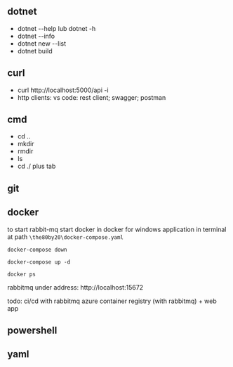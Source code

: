 ## dotnet
- dotnet --help lub dotnet -h
- dotnet --info
- dotnet new --list
- dotnet build


## curl
- curl http://localhost:5000/api -i
- http clients: vs code: rest client; swagger; postman

## cmd
- cd ..
- mkdir
- rmdir
- ls
- cd ./ plus tab

## git


## docker

to start rabbit-mq  start docker in docker for windows application
in terminal at path `\the80by20\docker-compose.yaml`

`docker-compose down`

`docker-compose up -d`

`docker ps`

rabbitmq under address: http://localhost:15672

todo: ci/cd with rabbitmq azure container registry (with rabbitmq) + web app



## powershell




## yaml
